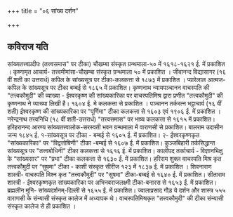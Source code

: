 +++
title = "०६ सांख्य दर्शन"

+++
## कविराज यति  
सांख्यतत्त्वप्रदीपः (तत्त्वसमास" पर टीका) चौखम्बा संस्कृत ग्रन्थमाला-५० में १६१८-१६२१ ई. में प्रकाशित ।
कृष्णामृत आचार्य- तत्त्वमीमांसा-चौखम्बा संस्कृत ग्रन्थमाला ५० में प्रकाशित । जीवानन्द विद्यासागर (१६ वीं शती का उत्तरार्ध) कपिल के सांख्यसूत्र पर टीका-कलकत्ता से १८७३ में प्रकाशित । प्यारेलाल आत्मज-कपिल के सांख्यसूत्र पर टीका बम्बई से १८६५ में प्रकाशित। कृष्णनाथ न्यायपञ्चानन वाचस्पति की "तत्त्वकौमुदी" की व्याख्या - ईश्वरकृष्ण की सांख्यकारिका पर वाचस्पतिमिश्र द्वारा प्रणीत "तत्त्वकौमुदी" की कृष्णनाथ ने व्याख्या लिखी है। १६०४ ई. मे कलकत्ता से प्रकाशित । पञ्चानन तर्करत्न भट्टाचार्य (१६ वीं शती) ईश्वरकृष्ण की सांख्यकारिका पर "पूर्णिमा" टीका कलकत्ता से १६०३ एवं १९०६ ई. में प्रकाशित । नरेन्द्रनाथ तत्त्वनिधि (१८ वीं शती-उत्तरार्ध) "तत्त्वसमास" पर भाष्य कलकत्ता से १६१५ में प्रकाशित। हरिहरानन्द आरण्य सांख्यतत्त्वालोक-सरस्वती भवन ग्रन्थमाला में वाराणसी से प्रकाशित। बालराम उदासीन जन्म १८४५ ई. १-सांख्यसूत्र पर टीका - बम्बई से १६०५ ई. में प्रकाशित। २- ईश्वरकृष्णकृत "सांख्यकारिका" पर "विद्वत्तोषिणी" टीका -बम्बई से १६०७ ई. में प्रकाशित। कुञ्जबिहारी तर्कसिद्धान्त सांख्यसूत्र पर "तत्त्वबोधिनी" टीका कलकत्ता से १६१६ ई. में प्रकाशित। कालीपद तर्काचार्य - विज्ञानभिक्षु के “सांख्यसार" पर "प्रभा" टीका कलकत्ता से १६३० ई. में प्रकाशित। हरिराम शुक्ल वाचस्पति मिश्र कृत तत्त्वकौमुदी पर “सुषमा" टीका - काशी संस्कृत सीरीज १२३ में १८३७ ई. में प्रकाशित । शिवनाराण शास्त्री- वाचस्पति मिश्न कृत "तत्त्वकौमुदी" पर "सुषमा" टीका-बम्बई से १६४० ई. में प्रकाशित। सीताराम शास्त्री - ईश्वरकृष्णकृत सांख्यकारिका पर अभिनवराजलक्ष्मी टीका-बनारस से १६५३ ई. में प्रकाशित। ब्रह्मलीन मुनि- सांख्यदर्शनम्-दिल्ली से १६५५ ई. में प्रकाशित। ज्वालाप्रसाद गौड़ ये
दर्शन और शास्त्र
५५५ वाराणसी के संन्यासी संस्कृत कालेज में अध्यापक थे। वाचस्पतिमिश्रकृत "तत्त्वकौमुदी" की टीका संन्यासी संस्कृत कालेज से ही प्रकाशित ।